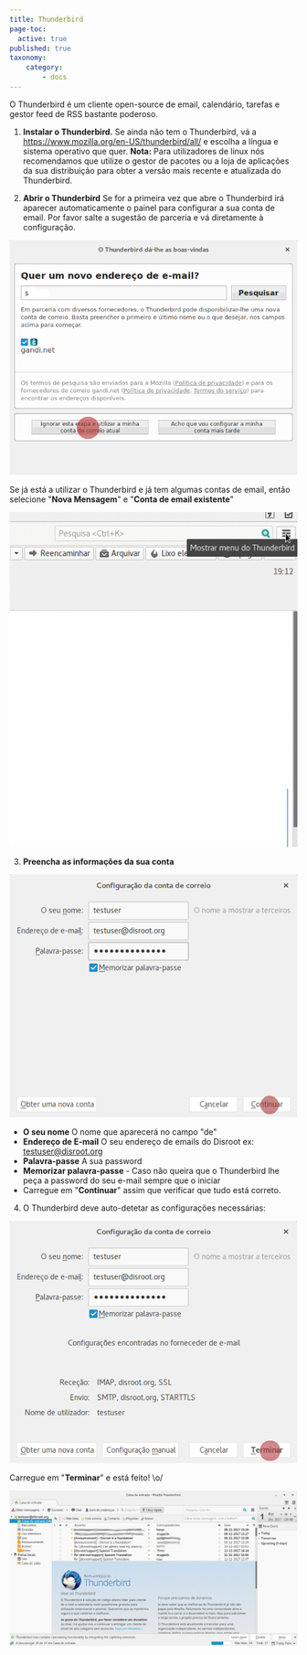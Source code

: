 ```yaml
---
title: Thunderbird
page-toc:
  active: true
published: true
taxonomy:
    category:
        - docs
---
```

O Thunderbird é um cliente open-source de email, calendário, tarefas e gestor feed de RSS bastante poderoso.

1. **Instalar o Thunderbird.**
Se ainda não tem o Thunderbird, vá a https://www.mozilla.org/en-US/thunderbird/all/ e escolha a língua e sistema operativo que quer.
**Nota:** Para utilizadores de linux nós recomendamos que utilize o gestor de pacotes ou a loja de aplicações da sua distribuição para obter a versão mais recente e atualizada do Thunderbird.

2. **Abrir o Thunderbird**
Se for a primeira vez que abre o Thunderbird irá aparecer automaticamente o painel para configurar a sua conta de email. Por favor salte a sugestão de parceria  e vá diretamente à configuração.

![](pt/thunderbird_setup1.png)

Se já está a utilizar o Thunderbird e já tem algumas contas de email, então selecione "**Nova Mensagem**" e "**Conta de email existente**"

![](pt/thunderbird_setup1.gif)

3. **Preencha as informações da sua conta**

![](pt/thunderbird_setup3.png)

 - **O seu nome** O nome que aparecerá no campo "de"
 - **Endereço de E-mail** O seu endereço de emails do Disroot ex: testuser@disroot.org
 - **Palavra-passe** A sua password
 - **Memorizar palavra-passe** - Caso não queira que o Thunderbird lhe peça a password do seu e-mail sempre que o iniciar
 - Carregue em "**Continuar**" assim que verificar que tudo está correto.

4. O Thunderbird deve auto-detetar as configurações necessárias:

![](pt/thunderbird_setup4.png)

Carregue em "**Terminar**" e está feito! \o/

![](pt/thunderbird_setup5.png)
